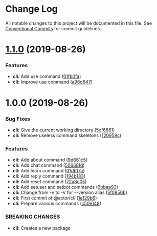 # Change Log

All notable changes to this project will be documented in this file.
See [Conventional Commits](https://conventionalcommits.org) for commit guidelines.

# [1.1.0](https://github.com/parmentf/ector-monorepo/compare/@ector/cli@1.0.0...@ector/cli@1.1.0) (2019-08-26)


### Features

* **cli:** Add use command ([01fb0fa](https://github.com/parmentf/ector-monorepo/commit/01fb0fa))
* **cli:** Improve use command ([a96d647](https://github.com/parmentf/ector-monorepo/commit/a96d647))





# 1.0.0 (2019-08-26)


### Bug Fixes

* **cli:** Give the current working directory ([5cf6861](https://github.com/parmentf/ector-monorepo/commit/5cf6861))
* **cli:** Remove useless command skeletons ([120959c](https://github.com/parmentf/ector-monorepo/commit/120959c))


### Features

* **cli:** Add about command ([9d661c5](https://github.com/parmentf/ector-monorepo/commit/9d661c5))
* **cli:** Add chat command ([50668fd](https://github.com/parmentf/ector-monorepo/commit/50668fd))
* **cli:** Add learn command ([01db17a](https://github.com/parmentf/ector-monorepo/commit/01db17a))
* **cli:** Add reply command ([194b183](https://github.com/parmentf/ector-monorepo/commit/194b183))
* **cli:** Add reset command ([72a8c05](https://github.com/parmentf/ector-monorepo/commit/72a8c05))
* **cli:** Add setuser and setbot commands ([6bbaa93](https://github.com/parmentf/ector-monorepo/commit/6bbaa93))
* **cli:** Change from -v to -V for --version alias ([5f0950b](https://github.com/parmentf/ector-monorepo/commit/5f0950b))
* **cli:** First commit of @ector/cli ([1e129b6](https://github.com/parmentf/ector-monorepo/commit/1e129b6))
* **cli:** Prepare various commands ([c50e148](https://github.com/parmentf/ector-monorepo/commit/c50e148))


### BREAKING CHANGES

* **cli:** Creates a new package
